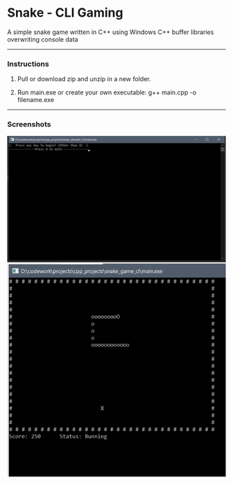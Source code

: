 # Snake - CLI Gaming
A simple snake game written in C++ using Windows C++ buffer libraries overwriting console data

----

### Instructions

1. Pull or download zip and unzip in a new folder.

2. Run main.exe or create your own executable: g++ main.cpp -o filename.exe

----

### Screenshots

![alt text](https://github.com/djroxx2000/cli_snake_game/blob/main/assets/example1.png 'CLI Runner Demo 1')
![alt text](https://github.com/djroxx2000/cli_snake_game/blob/main/assets/example2.png 'CLI Runner Demo 2')